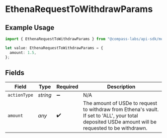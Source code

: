 # EthenaRequestToWithdrawParams

## Example Usage

```typescript
import { EthenaRequestToWithdrawParams } from "@compass-labs/api-sdk/models/components";

let value: EthenaRequestToWithdrawParams = {
  amount: 1.5,
};
```

## Fields

| Field                                                                                                                                               | Type                                                                                                                                                | Required                                                                                                                                            | Description                                                                                                                                         |
| --------------------------------------------------------------------------------------------------------------------------------------------------- | --------------------------------------------------------------------------------------------------------------------------------------------------- | --------------------------------------------------------------------------------------------------------------------------------------------------- | --------------------------------------------------------------------------------------------------------------------------------------------------- |
| `actionType`                                                                                                                                        | *string*                                                                                                                                            | :heavy_minus_sign:                                                                                                                                  | N/A                                                                                                                                                 |
| `amount`                                                                                                                                            | *any*                                                                                                                                               | :heavy_check_mark:                                                                                                                                  | The amount of USDe to request to withdraw from Ethena's vault. If set to 'ALL', your total deposited USDe amount will be requested to be withdrawn. |